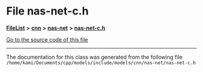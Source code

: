 

# File nas-net-c.h



[**FileList**](files.md) **>** [**cnn**](dir_40be95ab8912b8deac694fbe2f8f2654.md) **>** [**nas-net**](dir_bae22fedf60f254e94c1517ab3741a15.md) **>** [**nas-net-c.h**](nas-net-c_8h.md)

[Go to the source code of this file](nas-net-c_8h_source.md)





































































------------------------------
The documentation for this class was generated from the following file `/home/kami/Documents/cpp/models/include/models/cnn/nas-net/nas-net-c.h`

